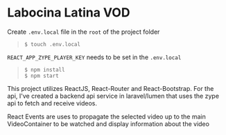 # Labocina Latina VOD 

Create `.env.local` file in the `root` of the project folder
>
>  ```
> $ touch .env.local
> ```

 `REACT_APP_ZYPE_PLAYER_KEY` needs to be set in the `.env.local`
> ```
> $ npm install
> $ npm start
> ```

 This project utilizes ReactJS, React-Router and React-Bootstrap.
 For the api, I've created a backend api service in laravel/lumen 
 that uses the zype api to fetch and receive videos.

 React Events are uses to propagate the selected video up to the main VideoContainer 
 to be watched and display information about the video
